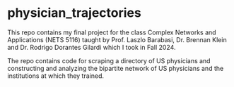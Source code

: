 # physician_trajectories

This repo contains my final project for the class Complex Networks and Applications (NETS 5116) taught by Prof. Laszlo Barabasi, Dr. Brennan Klein and Dr. Rodrigo Dorantes Gilardi which I took in Fall 2024.

The repo contains code for scraping a directory of US physicians and constructing and analyzing the bipartite network of US physicians and the institutions at which they trained.